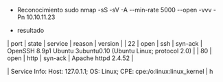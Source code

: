 * Reconocimiento
sudo nmap -sS -sV -A --min-rate 5000 --open -vvv -Pn 10.10.11.23

* resultado

| port | state | service | reason | version |
| 22 | open | ssh |  syn-ack | OpenSSH 8.9p1 Ubuntu 3ubuntu0.10 (Ubuntu Linux; protocol 2.0) |
| 80 | open | http |  syn-ack | Apache httpd 2.4.52 |

| Service Info: Host: 127.0.1.1; OS: Linux; CPE: cpe:/o:linux:linux_kernel |
h
